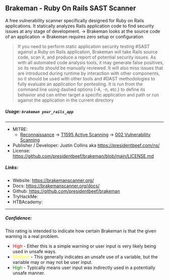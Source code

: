 ## Brakeman - Ruby On Rails SAST Scanner
A free vulnerability scanner specifically designed for Ruby on Rails applications. It statically analyzes Rails application code to find security issues at any stage of development.
-> Brakeman looks at the source code of an application
-> Brakeman requires zero setup  or configuration

>If you need to perform static application security testing #SAST against a Ruby on Rails application, Brakeman will take Rails source code, scan it, and produce a report of potential security issues. 
>As with all automated code analysis tools, it may generate false positives, so its results should be manually reviewed. It will also miss issues that are introduced during runtime by interaction with other components, so it should be used with other tools and #DAST methodologies to fully evaluate an application for pentesting. It is run from the command line using dashed options (-A, -n, etc.) to define its behavior and can either target a specific application and path or run against the application in the current directory

##### Usage: `brakeman your_rails_app`
___
- MITRE: 
	- [Reconnaissance](https://attack.mitre.org/tactics/TA0043/) -> [T1595 Active Scanning](https://attack.mitre.org/techniques/T1595/) -> [002 Vulnerability Scanning](https://attack.mitre.org/techniques/T1595/002/)
- Publisher / Developer: Justin Collins aka https://presidentbeef.com/ns/
- License: https://github.com/presidentbeef/brakeman/blob/main/LICENSE.md

##### Links:
- Website:  https://brakemanscanner.org/
- Docs: https://brakemanscanner.org/docs/
- Github: https://github.com/presidentbeef/brakeman
- TryHackMe: 
- HTBAcademy:
___

##### Confidence: 
This rating is intended to indicate how certain Brakeman is that the given warning is a real problem.
- <span style="color:red">High</span> - Either this is a simple warning or user input is very likely being used in unsafe ways.
- <span style="color:yellow">Medium</span> - This generally indicates an unsafe use of a variable, but the variable may or may not be user input.
- <span style="color:Green">High</span> - Typically means user input was indirectly used in a potentially unsafe manner.